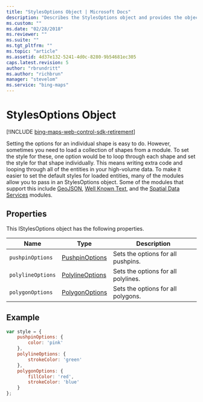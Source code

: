 ```yaml
---
title: "StylesOptions Object | Microsoft Docs"
description: "Describes the StylesOptions object and provides the object's properties and an example of the object's syntax."
ms.custom: ""
ms.date: "02/28/2018"
ms.reviewer: ""
ms.suite: ""
ms.tgt_pltfrm: ""
ms.topic: "article"
ms.assetid: 4d37e132-5241-4d0c-8280-9b54681ec305
caps.latest.revision: 5
author: "rbrundritt"
ms.author: "richbrun"
manager: "stevelom"
ms.service: "bing-maps"
---
```


# StylesOptions Object

[!INCLUDE [bing-maps-web-control-sdk-retirement](../../includes/bing-maps-web-control-sdk-retirement.md)]

Setting the options for an individual shape is easy to do. However, sometimes you need to load a collection of shapes from a module.  To set the style for these, one option would be to loop through each shape and set the style for that shape individually.  This means writing extra code and looping through all of the entities in your high-volume data. To make it easier to set the default styles for loaded entities, many of the modules allow you to pass in an StylesOptions object. Some of the modules that support this include [GeoJSON](../modules/geojson-module/index.md), [Well Known Text](../modules/well-known-text-module.md), and the [Spatial Data Services](../modules/spatial-data-service-module/index.md) modules.

## Properties

This IStylesOptions object has the following properties.

Name                 | Type               | Description
-------------------- | ------------------ | ---------------------------------
`pushpinOptions`     | [PushpinOptions](pushpinoptions-object.md)    | Sets the options for all pushpins.
`polylineOptions`    | [PolylineOptions](polylineoptions-object.md)   | Sets the options for all polylines.
`polygonOptions`     | [PolygonOptions](polygonoptions-object.md)    | Sets the options for all polygons.

## Example

```javascript
var style = {
    pushpinOptions: {
        color: 'pink'
    },
    polylineOptions: {
        strokeColor: 'green'
    },
    polygonOptions: {
        fillColor: 'red',
        strokeColor: 'blue'
    }
};
```